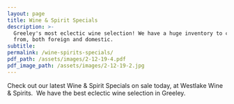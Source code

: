 ```yaml
---
layout: page
title: Wine & Spirit Specials
description: >-
  Greeley's most eclectic wine selection! We have a huge inventory to choose
  from, both foreign and domestic.
subtitle:
permalink: /wine-spirits-specials/
pdf_path: /assets/images/2-12-19-4.pdf
pdf_image_path: /assets/images/2-12-19-2.jpg
---
```


Check out our latest Wine & Spirit Specials on sale today, at Westlake Wine & Spirits.  We have the best eclectic wine selection in Greeley.
